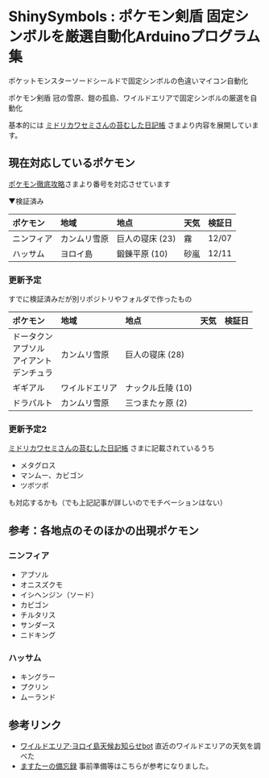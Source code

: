 # ShinySymbols : ポケモン剣盾 固定シンボルを厳選自動化Arduinoプログラム集
ポケットモンスターソードシールドで固定シンボルの色違いマイコン自動化

ポケモン剣盾 冠の雪原、鎧の孤島、ワイルドエリアで固定シンボルの厳選を自動化

基本的には [ミドリカワセミさんの苔むした日記帳](https://kokenikki.blogspot.com/2021/09/poke09extra.html) さまより内容を展開しています。

## 現在対応しているポケモン

[ポケモン徹底攻略](https://yakkun.com/swsh/)さまより番号を対応させています

▼検証済み

|ポケモン|地域|地点|天気|検証日|
|:--|:--|:--|:--|:--|
|ニンフィア|カンムリ雪原|巨人の寝床 (23)|霧|12/07|
|ハッサム|ヨロイ島|鍛錬平原 (10)|砂嵐|12/11|

### 更新予定

すでに検証済みだが別リポジトリやフォルダで作ったもの

|ポケモン|地域|地点|天気|検証日|
|:--|:--|:--|:--|:--|
|ドータクン<br>アブソル<br>アイアント<br>デンチュラ|カンムリ雪原|巨人の寝床 (28)|||
|ギギアル|ワイルドエリア|ナックル丘陵 (10)|||
|ドラパルト|カンムリ雪原|三つまたヶ原 (2)|||

### 更新予定2

[ミドリカワセミさんの苔むした日記帳](https://kokenikki.blogspot.com/2021/09/poke09extra.html) さまに記載されているうち

- メタグロス
- マンムー、カビゴン
- ツボツボ

も対応するかも（でも上記記事が詳しいのでモチベーションはない）

## 参考：各地点のそのほかの出現ポケモン
### ニンフィア

- アブソル
- オニスズクモ
- イシヘンジン（ソード）
- カビゴン
- チルタリス
- サンダース
- ニドキング

### ハッサム

- キングラー
- プクリン
- ムーランド

## 参考リンク

- [ワイルドエリア·ヨロイ島天候お知らせbot](https://twitter.com/poke_weatherbot) 直近のワイルドエリアの天気を調べた
- [ますたーの備忘録](https://tangential-star.hatenablog.jp/archive/category/%E3%83%9D%E3%82%B1%E3%83%A2%E3%83%B3%E5%89%A3%E7%9B%BEArduino%E8%87%AA%E5%8B%95%E5%8C%96) 事前準備等はこちらが参考になりました。
